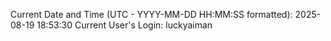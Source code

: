 Current Date and Time (UTC - YYYY-MM-DD HH:MM:SS formatted): 2025-08-19 18:53:30
Current User's Login: luckyaiman
